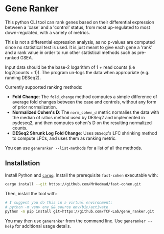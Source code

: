 # Gene Ranker

This python CLI tool can rank genes based on their differential expression
between a 'case' and a 'control' status, from most up-regulated to most
down-regulated, with a variety of metrics.

This is not a differential expression analysis, as no p-values are computed since
no statistical test is used.
It is just meant to give each gene a 'rank' and a rank value in order to run
other statistical methods such as pre-ranked GSEA.

Input data should be the base-2 logarithm of 1 + read counts (i.e log2(counts + 1)).
The program un-logs the data when appropriate (e.g. running DESeq2).

Currently supported ranking methods:
- **Fold Change**: The `fold_change` method computes a simple difference of 
  average fold changes between the case and controls, without any form of
  prior normalization.
- **Normalized Cohen's D**: The `norm_cohen_d` metric normalies the data with
  the median of ratios method used by DESeq2 and implemented in pydeseq2, and
  then computes cohen's D on the resulting normalized counts.
- **DESeq2 Shrunk Log Fold Change**: Uses `DESeq2`'s LFC shrinking method to
  compute LFCs, and uses them as ranking metric.

You can use `generanker --list-methods` for a list of all the methods.

## Installation
Install Python and [`cargo`](https://doc.rust-lang.org/book/ch01-03-hello-cargo.html).
Install the prerequisite `fast-cohen` executable with:
```bash
cargo install --git https://github.com/MrHedmad/fast-cohen.git
```
Then, install the tool with:
```bash
# I suggest you do this in a virtual environment:
# python -m venv env && source env/bin/activate
python -m pip install git+https://github.com/TCP-Lab/gene_ranker.git
```
You may then use `generanker` from the command line.
Use `generanker --help` for additional usage details.

